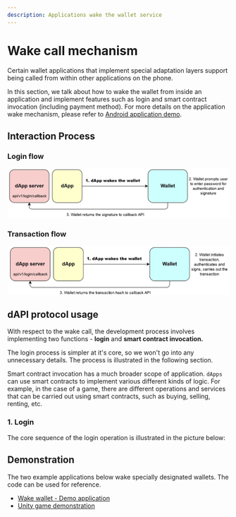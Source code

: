 ```yaml
---
description: Applications wake the wallet service
---
```


# Wake call mechanism

Certain wallet applications that implement special adaptation layers support being called from within other applications on the phone.

In this section, we talk about how to wake the wallet from inside an application and implement features such as login and smart contract invocation \(including payment method\). For more details on the application wake mechanism, please refer to [Android application demo](https://github.com/ontio-cyano/android-app-demo).

## Interaction Process

### Login flow

![](../../../../.gitbook/assets/dappintegration-wake-login.jpg)



### Transaction flow

![](../../../../.gitbook/assets/dappintegration-wake-transaction.jpg)

## dAPI protocol usage

With respect to the wake call, the development process involves implementing two functions - **login** and **smart contract invocation.**

The login process is simpler at it's core, so we won't go into any unnecessary details. The process is illustrated in the following section.

Smart contract invocation has a much broader scope of application. `dApps` can use smart contracts to implement various different kinds of logic. For example, in the case of a game, there are different operations and services that can be carried out using smart contracts, such as buying, selling, renting, etc.

### 1. Login

The core sequence of the login operation is illustrated in the picture below:













## Demonstration

The two example applications below wake specially designated wallets. The code can be used for reference.

* [Wake wallet - Demo application](https://github.com/ontio-cyano/android-app-demo)
* [Unity game demonstration](https://dev-docs.ont.io/#/docs-cn/dApp-Integration/12-unity_integration)



